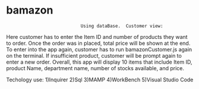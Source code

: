 # bamazon

                                Using dataBase.  Customer view:
Here customer has to enter the Item ID and number of products they want to order.  Once the order was in placed, total price will be shown at the end. 
To enter into the app again, customer has to run bamazonCustomer.js again on the terminal.
If insufficient product, customer will be prompt again to enter a new order.
Overall, this app will display 10 items that include Item ID, product Name, department name, number of stocks available, and price.

Techology use:
1)Inquirer
2)Sql
3)MAMP
4)WorkBench
5)Visual Studio Code
